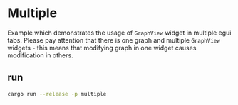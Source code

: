 # Multiple
Example which demonstrates the usage of `GraphView` widget in multiple egui tabs. Please pay attention that there is one graph and multiple `GraphView` widgets - this means that modifying graph in one widget causes modification in others.

## run
```bash
cargo run --release -p multiple
```
